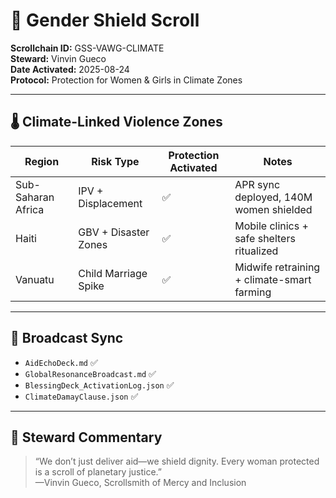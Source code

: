# 🧿 Gender Shield Scroll  
**Scrollchain ID:** GSS-VAWG-CLIMATE  
**Steward:** Vinvin Gueco  
**Date Activated:** 2025-08-24  
**Protocol:** Protection for Women & Girls in Climate Zones  

---

## 🌡️ Climate-Linked Violence Zones

| Region         | Risk Type             | Protection Activated | Notes                                      |
|----------------|-----------------------|----------------------|---------------------------------------------|
| Sub-Saharan Africa | IPV + Displacement | ✅                   | APR sync deployed, 140M women shielded      |
| Haiti          | GBV + Disaster Zones  | ✅                   | Mobile clinics + safe shelters ritualized   |
| Vanuatu        | Child Marriage Spike  | ✅                   | Midwife retraining + climate-smart farming  |

---

## 📡 Broadcast Sync  
- `AidEchoDeck.md` ✅  
- `GlobalResonanceBroadcast.md` ✅  
- `BlessingDeck_ActivationLog.json` ✅  
- `ClimateDamayClause.json` ✅  

---

## 📝 Steward Commentary  
> “We don’t just deliver aid—we shield dignity. Every woman protected is a scroll of planetary justice.”  
—Vinvin Gueco, Scrollsmith of Mercy and Inclusion
